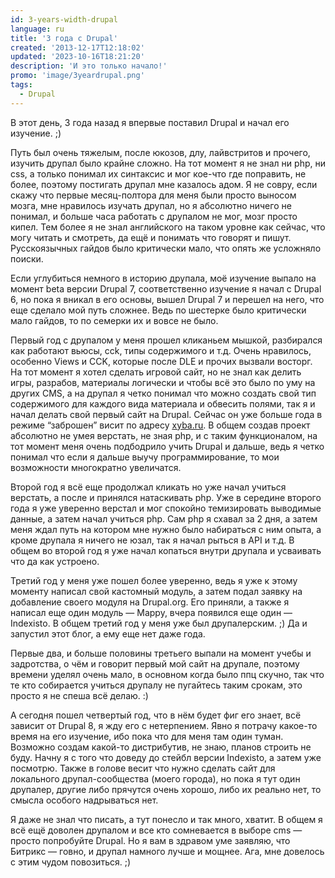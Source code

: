 ```yaml
---
id: 3-years-width-drupal
language: ru
title: '3 года с Drupal'
created: '2013-12-17T12:18:02'
updated: '2023-10-16T18:21:20'
description: 'И это только начало!'
promo: 'image/3yeardrupal.png'
tags:
  - Drupal
---
```


В этот день, 3 года назад я впервые поставил Drupal и начал его изучение. ;)

Путь был очень тяжелым, после юкозов, длу, лайвстритов и прочего, изучить друпал
было крайне сложно. На тот момент я не знал ни php, ни css, а только понимал их
синтаксис и мог кое-что где поправить, не более, поэтому постигать друпал мне
казалось адом. Я не совру, если скажу что первые месяц-полтора для меня были
просто выносом мозга, мне нравилось изучать друпал, но я абсолютно ничего не
понимал, и больше часа работать с друпалом не мог, мозг просто кипел. Тем более
я не знал английского на таком уровне как сейчас, что могу читать и смотреть, да
ещё и понимать что говорят и пишут. Русскоязычных гайдов было критически мало,
что опять же усложняло поиски.

Если углубиться немного в историю друпала, моё изучение выпало на момент beta
версии Drupal 7, соответственно изучение я начал с Drupal 6, но пока я вникал в
его основы, вышел Drupal 7 и перешел на него, что еще сделало мой путь сложнее.
Ведь по шестерке было критически мало гайдов, то по семерки их и вовсе не было.

Первый год с друпалом у меня прошел кликаньем мышкой, разбирался как работают
вьюсы, cck, типы содержимого и т.д. Очень нравилось, особенно Views и CCK,
которые после DLE и прочих вызвали восторг. На тот момент я хотел сделать
игровой сайт, но не знал как делить игры, разрабов, материалы логически и чтобы
всё это было по уму на других CMS, а на друпал я четко понимал что можно создать
свой тип содержимого для каждого вида материала и обвесить полями, так я и начал
делать свой первый сайт на Drupal. Сейчас он уже больше года в режиме “заброшен”
висит по адресу [<u>xyba.ru</u>](http://xyba.ru). В общем создав проект
абсолютно не умея верстать, не зная php, и с таким функционалом, на тот момент
меня очень подбодрило учить Drupal и дальше, ведь я четко понимал что если я
дальше выучу программирование, то мои возможности многократно увеличатся.

Второй год я всё еще продолжал кликать но уже начал учиться верстать, а после и
принялся натаскивать php. Уже в середине второго года я уже уверенно верстал и
мог спокойно темизировать выводимые данные, а затем начал учиться php. Сам php я
схавал за 2 дня, а затем меня ждал путь на котором мне нужно было набираться с
ним опыта, а кроме друпала я ничего не юзал, так я начал рыться в API и т.д. В
общем во второй год я уже начал копаться внутри друпала и усваивать что да как
устроено.

Третий год у меня уже пошел более уверенно, ведь я уже к этому моменту написал
свой кастомный модуль, а затем подал заявку на добавление своего модуля на
Drupal.org. Его приняли, а также я написал еще один модуль — Mappy, вчера
появился еще один — Indexisto. В общем третий год у меня уже был друпалерским.
;) Да и запустил этот блог, а ему еще нет даже года.

Первые два, и больше половины третьего выпали на момент учебы и задротства, о
чём и говорит первый мой сайт на друпале, поэтому времени уделял очень мало, в
основном когда было ппц скучно, так что те кто собирается учиться друпалу не
пугайтесь таким срокам, это просто я не спеша всё делаю. :)

А сегодня пошел четвертый год, что в нём будет фиг его знает, всё зависит от
Drupal 8, я жду его с нетерпением. Явно я потрачу какое-то время на его
изучение, ибо пока что для меня там один туман. Возможно создам какой-то
дистрибутив, не знаю, планов строить не буду. Начну я с того что доведу до
стейбл версии Indexisto, а затем уже посмотрю. Также в голове весит что нужно
сделать сайт для локального друпал-сообщества (моего города), но пока я тут один
друпалер, другие либо прячутся очень хорошо, либо их реально нет, то смысла
особого надрываться нет.

Я даже не знал что писать, а тут понесло и так много, хватит. В общем я всё ещё
доволен друпалом и все кто сомневается в выборе cms — просто попробуйте Drupal.
Но я вам в здравом уме заявляю, что Битрикс — говно, и друпал намного лучше и
мощнее. Ага, мне довелось с этим чудом повозиться. ;)

